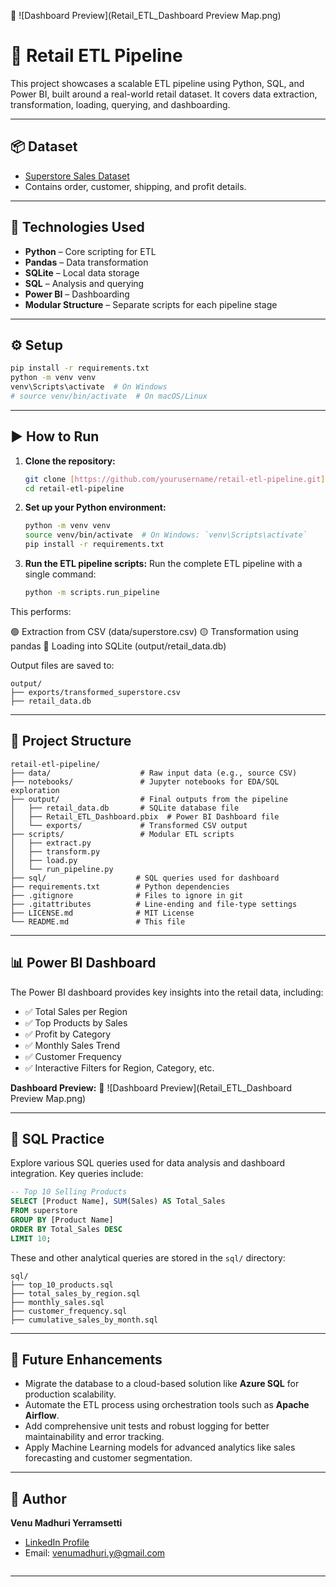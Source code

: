 


📸 ![Dashboard Preview](Retail_ETL_Dashboard Preview Map.png)

# 🛒 Retail ETL Pipeline

This project showcases a scalable ETL pipeline using Python, SQL, and Power BI, built around a real-world retail dataset. It covers data extraction, transformation, loading, querying, and dashboarding.

---

## 📦 Dataset

- [Superstore Sales Dataset](https://www.kaggle.com/datasets/vivek468/superstore-dataset-final)
- Contains order, customer, shipping, and profit details.

---


## 🔧 Technologies Used

- **Python** – Core scripting for ETL
- **Pandas** – Data transformation
- **SQLite** – Local data storage
- **SQL** – Analysis and querying
- **Power BI** – Dashboarding
- **Modular Structure** – Separate scripts for each pipeline stage

---

## ⚙️ Setup

```bash
pip install -r requirements.txt
python -m venv venv
venv\Scripts\activate  # On Windows
# source venv/bin/activate  # On macOS/Linux

````


-----

## ▶️ How to Run

1.  **Clone the repository:**

    ```bash
    git clone [https://github.com/yourusername/retail-etl-pipeline.git](https://github.com/yourusername/retail-etl-pipeline.git)
    cd retail-etl-pipeline
    ```

2.  **Set up your Python environment:**

    ```bash
    python -m venv venv
    source venv/bin/activate  # On Windows: `venv\Scripts\activate`
    pip install -r requirements.txt
    ```

3.  **Run the ETL pipeline scripts:**
Run the complete ETL pipeline with a single command:
    ```bash
    python -m scripts.run_pipeline
    ```
    
This performs:

  🟢 Extraction from CSV (data/superstore.csv)
  🟡 Transformation using pandas
  🔵 Loading into SQLite (output/retail_data.db)

Output files are saved to:

```
output/
├── exports/transformed_superstore.csv
├── retail_data.db
```
-----


## 📁 Project Structure

```
retail-etl-pipeline/
├── data/                    # Raw input data (e.g., source CSV)
├── notebooks/               # Jupyter notebooks for EDA/SQL exploration
├── output/                  # Final outputs from the pipeline
│   ├── retail_data.db       # SQLite database file
│   ├── Retail_ETL_Dashboard.pbix  # Power BI Dashboard file
│   └── exports/             # Transformed CSV output
├── scripts/                 # Modular ETL scripts
│   ├── extract.py
│   ├── transform.py
│   ├── load.py
│   └── run_pipeline.py
├── sql/                    # SQL queries used for dashboard
├── requirements.txt        # Python dependencies
├── .gitignore              # Files to ignore in git
├── .gitattributes          # Line-ending and file-type settings
├── LICENSE.md              # MIT License
└── README.md               # This file
```

-----



## 📊 Power BI Dashboard

The Power BI dashboard provides key insights into the retail data, including:

  * ✅ Total Sales per Region
  * ✅ Top Products by Sales
  * ✅ Profit by Category
  * ✅ Monthly Sales Trend
  * ✅ Customer Frequency
  * ✅ Interactive Filters for Region, Category, etc.

**Dashboard Preview:** 📸 ![Dashboard Preview](Retail_ETL_Dashboard Preview Map.png)

-----

## 🧠 SQL Practice

Explore various SQL queries used for data analysis and dashboard integration. Key queries include:

```sql
-- Top 10 Selling Products
SELECT [Product Name], SUM(Sales) AS Total_Sales
FROM superstore
GROUP BY [Product Name]
ORDER BY Total_Sales DESC
LIMIT 10;
```

These and other analytical queries are stored in the `sql/` directory:

```
sql/
├── top_10_products.sql
├── total_sales_by_region.sql
├── monthly_sales.sql
├── customer_frequency.sql
├── cumulative_sales_by_month.sql
```
-----

## 🚀 Future Enhancements

  * Migrate the database to a cloud-based solution like **Azure SQL** for production scalability.
  * Automate the ETL process using orchestration tools such as **Apache Airflow**.
  * Add comprehensive unit tests and robust logging for better maintainability and error tracking.
  * Apply Machine Learning models for advanced analytics like sales forecasting and customer segmentation.

-----

## 🙋 Author

**Venu Madhuri Yerramsetti**

  * [LinkedIn Profile](https://www.linkedin.com/in/venu-madhuri-yerramsetti-349057aa)
  * Email: venumadhuri.y@gmail.com

<!-- end list -->

```
```


---
